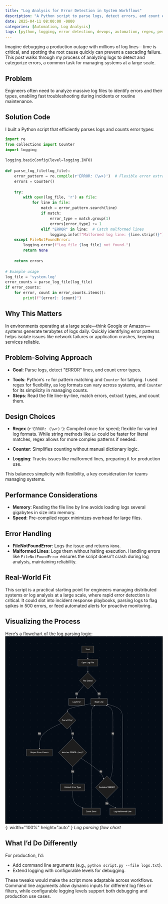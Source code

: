 ```yaml
---
title: "Log Analysis for Error Detection in System Workflows"
description: "A Python script to parse logs, detect errors, and count error types, optimized for large log files."
date: 2025-04-11 08:00:00 -0800
categories: [Automation, Log Analysis]
tags: [python, logging, error detection, devops, automation, regex, performance, scripting]
---
```


Imagine debugging a production outage with millions of log lines—time is critical, and spotting the root cause quickly can prevent a cascading failure. This post walks through my process of analyzing logs to detect and categorize errors, a common task for managing systems at a large scale.

## Problem
Engineers often need to analyze massive log files to identify errors and their types, enabling fast troubleshooting during incidents or routine maintenance.

## Solution Code
I built a Python script that efficiently parses logs and counts error types:

```python
import re
from collections import Counter
import logging

logging.basicConfig(level=logging.INFO)

def parse_log_file(log_file):
    error_pattern = re.compile(r'ERROR: (\w+)')  # Flexible error extraction
    errors = Counter()
    
    try:
        with open(log_file, 'r') as file:
            for line in file:
                match = error_pattern.search(line)
                if match:
                    error_type = match.group(1)
                    errors[error_type] += 1
                elif "ERROR" in line:  # Catch malformed lines
                    logging.info(f"Malformed log line: {line.strip()}")
    except FileNotFoundError:
        logging.error(f"Log file {log_file} not found.")
        return None
    
    return errors

# Example usage
log_file = 'system.log'
error_counts = parse_log_file(log_file)
if error_counts:
    for error, count in error_counts.items():
        print(f"{error}: {count}")
```

## Why This Matters
In environments operating at a large scale—think Google or Amazon—systems generate terabytes of logs daily. Quickly identifying error patterns helps isolate issues like network failures or application crashes, keeping services reliable.

## Problem-Solving Approach
- **Goal**: Parse logs, detect "ERROR" lines, and count error types.
* **Tools**: Python’s `re` for pattern matching and `Counter` for tallying. I used regex for flexibility, as log formats can vary across systems, and `Counter` for its simplicity in managing counts.
* **Steps**: Read the file line-by-line, match errors, extract types, and count them.

## Design Choices
* **Regex** (`r'ERROR: (\w+)'`): Compiled once for speed; flexible for varied log formats. While string methods like `in` could be faster for literal matches, regex allows for more complex patterns if needed.
- **Counter**: Simplifies counting without manual dictionary logic.
* **Logging**: Tracks issues like malformed lines, preparing it for production use.

This balances simplicity with flexibility, a key consideration for teams managing systems.

## Performance Considerations
* **Memory**: Reading the file line by line avoids loading logs several gigabytes in size into memory.
* **Speed**: Pre-compiled regex minimizes overhead for large files.

## Error Handling
* **FileNotFoundError**: Logs the issue and returns `None`.
* **Malformed Lines**: Logs them without halting execution. Handling errors like `FileNotFoundError` ensures the script doesn’t crash during log analysis, maintaining reliability.

## Real-World Fit
This script is a practical starting point for engineers managing distributed systems or log analysis at a large scale, where rapid error detection is critical. It could slot into incident response playbooks, parsing logs to flag spikes in 500 errors, or feed automated alerts for proactive monitoring.

## Visualizing the Process
Here’s a flowchart of the log parsing logic:
![Desktop View](/assets/img/posts/202504011/log-parse-flow-chart.png){: width="100%" height="auto" }
_Log parsing flow chart_

## What I’d Do Differently
For production, I’d:
* Add command line arguments (e.g., `python script.py --file logs.txt`).
* Extend logging with configurable levels for debugging.

These tweaks would make the script more adaptable across workflows. Command line arguments allow dynamic inputs for different log files or filters, while configurable logging levels support both debugging and production use cases.